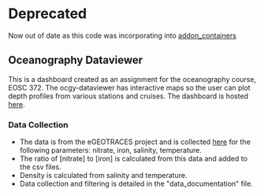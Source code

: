 # Deprecated 
Now out of date as this code was incorporating into [addon_containers](https://github.com/phaustin/addon_containers)

## Oceanography Dataviewer
This is a dashboard created as an assignment for the oceanography course, EOSC 372. The ocgy-dataviewer has interactive maps so the user can plot depth profiles from various stations and cruises. The dashboard is hosted [here](https://ocgy-dataviewer.herokuapp.com/).

### Data Collection
- The data is from the eGEOTRACES project and is collected [here](https://www.egeotraces.org/) for the following parameters: nitrate, iron, salinity, temperature.
- The ratio of [nitrate] to [iron] is calculated from this data and added to the csv files.
- Density is calculated from salinity and temperature.
- Data collection and filtering is detailed in the "data_documentation" file.
